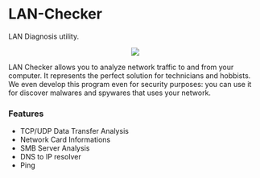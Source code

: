 # LAN-Checker

LAN Diagnosis utility.

<div align = "center"><image src = "LANChecker.png"></div>

LAN Checker allows you to analyze network traffic to and from your computer. It represents the perfect solution for technicians and hobbists. We even develop this program even for security purposes: you can use it for discover malwares and spywares that uses your network.

<h3>Features</h3>
<ul>
  <li>TCP/UDP Data Transfer Analysis</li>
<li>Network Card Informations</li>
<li>SMB Server Analysis</li>
<li>DNS to IP resolver</li>
<li>Ping</li>
  </ul>
